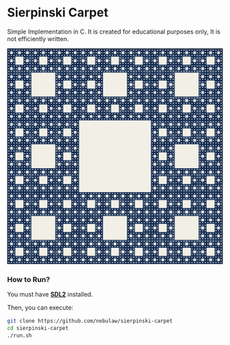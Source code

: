 # Sierpinski Carpet

Simple Implementation in C. It is created for educational purposes only, It is not efficiently written.

![Sierpinski Carpet](image.png)

### How to Run?

You must have **<a href="https://wiki.libsdl.org/SDL2/Installation" target="_blank">SDL2</a>** installed.

Then, you can execute:
```sh
git clone https://github.com/nebulaw/sierpinski-carpet
cd sierpinski-carpet
./run.sh
`````
